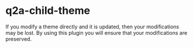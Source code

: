 # q2a-child-theme
If you modify a theme directly and it is updated, then your modifications may be lost.
By using this plugin you will ensure that your modifications are preserved.
